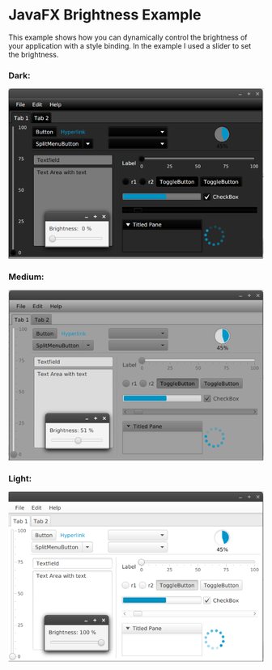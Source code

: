# JavaFX Brightness Example

This example shows how you can dynamically control the brightness of your application with
a style binding. In the example I used a slider to set the brightness. 

### Dark:

![dark](black.png)

### Medium:

![medium](grey.png)

### Light:

![light](white.png)

